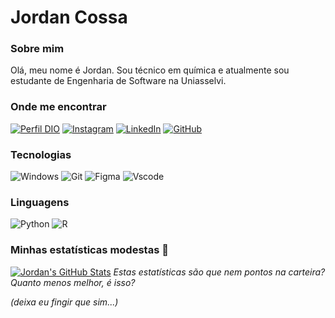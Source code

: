# Jordan Cossa



### Sobre mim
 
Olá, meu nome é Jordan. Sou técnico em química e atualmente sou estudante de Engenharia de Software na Uniasselvi.

### Onde me encontrar
[![Perfil DIO](https://img.shields.io/badge/-%20Perfil%20na%20DIO-000?style=for-the-badge)](https://www.dio.me/users/jordan_cossa)
[![Instagram](https://img.shields.io/badge/-Instagram-%23E4405F?style=for-the-badge&logo=instagram&logoColor=white)](https://www.instagram.com/_jordancc/)
[![LinkedIn](https://img.shields.io/badge/LinkedIn-000?style=for-the-badge&logo=linkedin&logoColor=0E76A8)](https://www.linkedin.com/in/jordan-cossa-aab126136/)
[![GitHub](https://img.shields.io/badge/github-000?style=for-the-badge&logo=github&logoColor=white)](https://github.com/jordannc)

### Tecnologias
![Windows](https://img.shields.io/badge/Windows-000?style=for-the-badge&logo=windows&logoColor=2CA5E0)
![Git](https://img.shields.io/badge/GIT-E44C30?style=for-the-badge&logo=git&logoColor=white)
![Figma](https://img.shields.io/badge/Figma-696969?style=for-the-badge&logo=figma&logoColor=figma)
![Vscode](https://img.shields.io/badge/Vscode-007ACC?style=for-the-badge&logo=visual-studio-code&logoColor=white)

### Linguagens

![Python](https://img.shields.io/badge/python-3670A0?style=for-the-badge&logo=python&logoColor=ffdd54)
![R](https://img.shields.io/badge/R-276DC3?style=for-the-badge&logo=r&logoColor=white)

### Minhas estatísticas modestas 🙌

[![Jordan's GitHub Stats](https://github-readme-stats.vercel.app/api?username=jordannc&show_icons-true)](https://github.com/jordannc)
_Estas estatísticas são que nem pontos na carteira? Quanto menos melhor, é isso?_

_(deixa eu fingir que sim...)_

